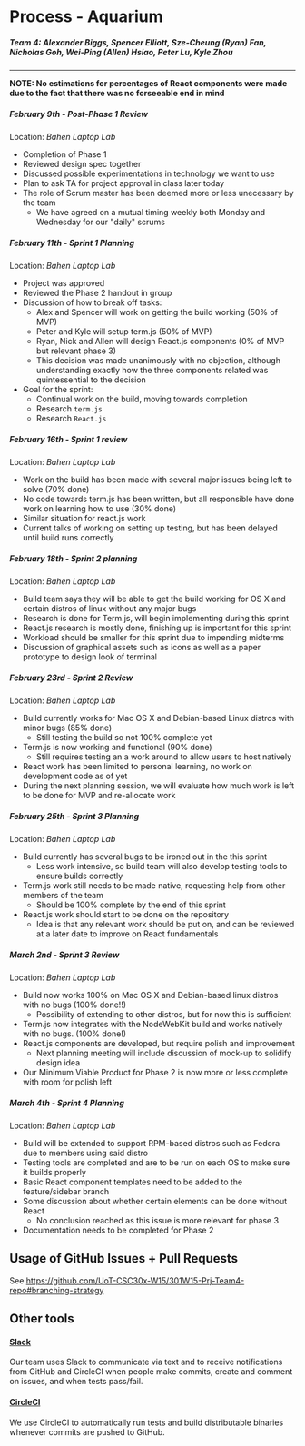 # Process - Aquarium
##### Team 4: Alexander Biggs, Spencer Elliott, Sze-Cheung (Ryan) Fan, Nicholas Goh, Wei-Ping (Allen) Hsiao, Peter Lu, Kyle Zhou
--------
**NOTE: No estimations for percentages of React components were made due to the fact that there was no forseeable end in mind**


##### February 9th - Post-Phase 1 Review
Location: _Bahen Laptop Lab_

- Completion of Phase 1
- Reviewed design spec together
- Discussed possible experimentations in technology we want to use
- Plan to ask TA for project approval in class later today
- The role of Scrum master has been deemed more or less unecessary by the team
	- We have agreed on a mutual timing weekly both Monday and Wednesday for our "daily" scrums


##### February 11th - Sprint 1 Planning
Location: _Bahen Laptop Lab_

- Project was approved
- Reviewed the Phase 2 handout in group
- Discussion of how to break off tasks:
	- Alex and Spencer will work on getting the build working (50% of MVP)
	- Peter and Kyle will setup term.js (50% of MVP)
	- Ryan, Nick and Allen will design React.js components (0% of MVP but relevant phase 3)
	- This decision was made unanimously with no objection, although understanding exactly how the three components related was quintessential to the decision
- Goal for the sprint: 
	- Continual work on the build, moving towards completion
	- Research `term.js`
	- Research `React.js`

##### February 16th - Sprint 1 review
Location: _Bahen Laptop Lab_

- Work on the build has been made with several major issues being left to solve (70% done)
- No code towards term.js has been written, but all responsible have done work on learning how to use (30% done)
- Similar situation for react.js work
- Current talks of working on setting up testing, but has been delayed until build runs correctly

##### February 18th - Sprint 2 planning
Location: _Bahen Laptop Lab_

- Build team says they will be able to get the build working for OS X and certain distros of linux without any major bugs
- Research is done for Term.js, will begin implementing during this sprint
- React.js research is mostly done, finishing up is important for this sprint
- Workload should be smaller for this sprint due to impending midterms
- Discussion of graphical assets such as icons as well as a paper prototype to design look of terminal

##### February 23rd - Sprint 2 Review
Location: _Bahen Laptop Lab_

- Build currently works for Mac OS X and Debian-based Linux distros with minor bugs (85% done)
	- Still testing the build so not 100% complete yet
- Term.js is now working and functional (90% done)
	- Still requires testing an a work around to allow users to host natively
- React work has been limited to personal learning, no work on development code as of yet
- During the next planning session, we will evaluate how much work is left to be done for MVP and re-allocate work

##### February 25th - Sprint 3 Planning
Location: _Bahen Laptop Lab_

- Build currently has several bugs to be ironed out in the this sprint
	- Less work intensive, so build team will also develop testing tools to ensure builds correctly
- Term.js work still needs to be made native, requesting help from other members of the team
	- Should be 100% complete by the end of this sprint
- React.js work should start to be done on the repository
	- Idea is that any relevant work should be put on, and can be reviewed at a later date to improve on React fundamentals

##### March 2nd - Sprint 3 Review
Location: _Bahen Laptop Lab_

- Build now works 100% on Mac OS X and Debian-based linux distros with no bugs (100% done!!)
	- Possibility of extending to other distros, but for now this is sufficient
- Term.js now integrates with the NodeWebKit build and works natively with no bugs. (100% done!)
- React.js components are developed, but require polish and improvement
	- Next planning meeting will include discussion of mock-up to solidify design idea 
- Our Minimum Viable Product for Phase 2 is now more or less complete with room for polish left

##### March 4th - Sprint 4 Planning
Location: _Bahen Laptop Lab_

- Build will be extended to support RPM-based distros such as Fedora due to members using said distro
- Testing tools are completed and are to be run on each OS to make sure it builds properly
- Basic React component templates need to be added to the feature/sidebar branch
- Some discussion about whether certain elements can be done without React
	- No conclusion reached as this issue is more relevant for phase 3
- Documentation needs to be completed for Phase 2

## Usage of GitHub Issues + Pull Requests

See <https://github.com/UoT-CSC30x-W15/301W15-Prj-Team4-repo#branching-strategy>

## Other tools

#### [Slack](https://slack.com/)

Our team uses Slack to communicate via text and to receive notifications from GitHub
and CircleCI when people make commits, create and comment on issues, and when tests pass/fail.

#### [CircleCI](https://circleci.com/gh/UoT-CSC30x-W15/301W15-Prj-Team4-repo)

We use CircleCI to automatically run tests and build distributable binaries whenever
commits are pushed to GitHub.
